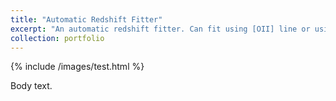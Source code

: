 ```yaml
---
title: "Automatic Redshift Fitter"
excerpt: "An automatic redshift fitter. Can fit using [OII] line or using template cross-correlation."
collection: portfolio
---
```


{% include /images/test.html %}

Body text.

